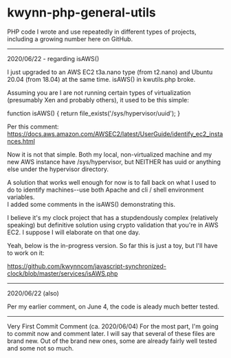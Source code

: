 # kwynn-php-general-utils
PHP code I wrote and use repeatedly in different types of projects, including a growing number here on GitHub.

*****
2020/06/22 - regarding isAWS()

I just upgraded to an AWS EC2 t3a.nano type (from t2.nano) and Ubuntu 20.04 (from 18.04) at the same time.  isAWS() in kwutils.php broke.  

Assuming you are I are not running certain types of virtualization (presumably Xen and probably others), it used to be this simple:

function isAWS() { return file_exists('/sys/hypervisor/uuid'); }

Per this comment: https://docs.aws.amazon.com/AWSEC2/latest/UserGuide/identify_ec2_instances.html

Now it is not that simple.  Both my local, non-virtualized machine and my new AWS instance have /sys/hypervisor, but NEITHER has uuid or anything else under 
the hypervisor directory.  

A solution that works well enough for now is to fall back on what I used to do to identify machines--use both Apache and cli / shell environment variables.  
I added some comments in the isAWS() demonstrating this.

I believe it's my clock project that has a stupdendously complex (relatively speaking) but definitive solution using crypto validation that you're in AWS EC2.  I 
suppose I will elaborate on that one day.

Yeah, below is the in-progress version.  So far this is just a toy, but I'll have to work on it:

https://github.com/kwynncom/javascript-synchronized-clock/blob/master/services/isAWS.php

***
2020/06/22 (also)

Per my earlier comment, on June 4, the code is aleady much better tested.

*******
Very First Commit Comment (ca. 2020/06/04)
For the most part, I'm going to commit now and comment later.  I will say that several of these files are brand new.  Out of the brand new ones, some are already 
fairly well tested and some not so much.

